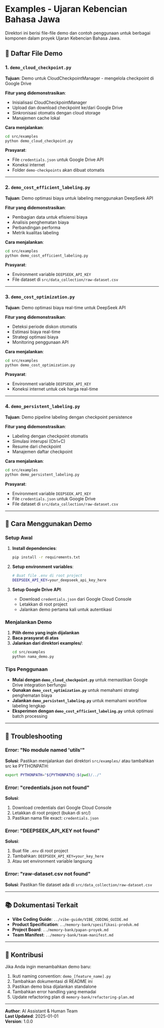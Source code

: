 # Examples - Ujaran Kebencian Bahasa Jawa

Direktori ini berisi file-file demo dan contoh penggunaan untuk berbagai komponen dalam proyek Ujaran Kebencian Bahasa Jawa.

## 📁 Daftar File Demo

### 1. `demo_cloud_checkpoint.py`
**Tujuan**: Demo untuk CloudCheckpointManager - mengelola checkpoint di Google Drive

**Fitur yang didemonstrasikan**:
- Inisialisasi CloudCheckpointManager
- Upload dan download checkpoint ke/dari Google Drive
- Sinkronisasi otomatis dengan cloud storage
- Manajemen cache lokal

**Cara menjalankan**:
```bash
cd src/examples
python demo_cloud_checkpoint.py
```

**Prasyarat**:
- File `credentials.json` untuk Google Drive API
- Koneksi internet
- Folder `demo-checkpoints` akan dibuat otomatis

---

### 2. `demo_cost_efficient_labeling.py`
**Tujuan**: Demo optimasi biaya untuk labeling menggunakan DeepSeek API

**Fitur yang didemonstrasikan**:
- Pembagian data untuk efisiensi biaya
- Analisis penghematan biaya
- Perbandingan performa
- Metrik kualitas labeling

**Cara menjalankan**:
```bash
cd src/examples
python demo_cost_efficient_labeling.py
```

**Prasyarat**:
- Environment variable `DEEPSEEK_API_KEY`
- File dataset di `src/data_collection/raw-dataset.csv`

---

### 3. `demo_cost_optimization.py`
**Tujuan**: Demo optimasi biaya real-time untuk DeepSeek API

**Fitur yang didemonstrasikan**:
- Deteksi periode diskon otomatis
- Estimasi biaya real-time
- Strategi optimasi biaya
- Monitoring penggunaan API

**Cara menjalankan**:
```bash
cd src/examples
python demo_cost_optimization.py
```

**Prasyarat**:
- Environment variable `DEEPSEEK_API_KEY`
- Koneksi internet untuk cek harga real-time

---

### 4. `demo_persistent_labeling.py`
**Tujuan**: Demo pipeline labeling dengan checkpoint persistence

**Fitur yang didemonstrasikan**:
- Labeling dengan checkpoint otomatis
- Simulasi interupsi (Ctrl+C)
- Resume dari checkpoint
- Manajemen daftar checkpoint

**Cara menjalankan**:
```bash
cd src/examples
python demo_persistent_labeling.py
```

**Prasyarat**:
- Environment variable `DEEPSEEK_API_KEY`
- File `credentials.json` untuk Google Drive
- File dataset di `src/data_collection/raw-dataset.csv`

---

## 🚀 Cara Menggunakan Demo

### Setup Awal
1. **Install dependencies**:
   ```bash
   pip install -r requirements.txt
   ```

2. **Setup environment variables**:
   ```bash
   # Buat file .env di root project
   DEEPSEEK_API_KEY=your_deepseek_api_key_here
   ```

3. **Setup Google Drive API**:
   - Download `credentials.json` dari Google Cloud Console
   - Letakkan di root project
   - Jalankan demo pertama kali untuk autentikasi

### Menjalankan Demo
1. **Pilih demo yang ingin dijalankan**
2. **Baca prasyarat di atas**
3. **Jalankan dari direktori examples/**:
   ```bash
   cd src/examples
   python nama_demo.py
   ```

### Tips Penggunaan
- **Mulai dengan `demo_cloud_checkpoint.py`** untuk memastikan Google Drive integration berfungsi
- **Gunakan `demo_cost_optimization.py`** untuk memahami strategi penghematan biaya
- **Jalankan `demo_persistent_labeling.py`** untuk memahami workflow labeling lengkap
- **Eksperimen dengan `demo_cost_efficient_labeling.py`** untuk optimasi batch processing

---

## 🔧 Troubleshooting

### Error: "No module named 'utils'"
**Solusi**: Pastikan menjalankan dari direktori `src/examples/` atau tambahkan src ke PYTHONPATH:
```bash
export PYTHONPATH="${PYTHONPATH}:$(pwd)/../"
```

### Error: "credentials.json not found"
**Solusi**: 
1. Download credentials dari Google Cloud Console
2. Letakkan di root project (bukan di src/)
3. Pastikan nama file exact: `credentials.json`

### Error: "DEEPSEEK_API_KEY not found"
**Solusi**:
1. Buat file `.env` di root project
2. Tambahkan: `DEEPSEEK_API_KEY=your_key_here`
3. Atau set environment variable langsung

### Error: "raw-dataset.csv not found"
**Solusi**: Pastikan file dataset ada di `src/data_collection/raw-dataset.csv`

---

## 📚 Dokumentasi Terkait

- **Vibe Coding Guide**: `../vibe-guide/VIBE_CODING_GUIDE.md`
- **Product Specification**: `../memory-bank/spesifikasi-produk.md`
- **Project Board**: `../memory-bank/papan-proyek.md`
- **Team Manifest**: `../memory-bank/team-manifest.md`

---

## 🤝 Kontribusi

Jika Anda ingin menambahkan demo baru:
1. Ikuti naming convention: `demo_[feature_name].py`
2. Tambahkan dokumentasi di README ini
3. Pastikan demo bisa dijalankan standalone
4. Tambahkan error handling yang memadai
5. Update refactoring plan di `memory-bank/refactoring-plan.md`

---

**Author**: AI Assistant & Human Team  
**Last Updated**: 2025-01-01  
**Version**: 1.0.0